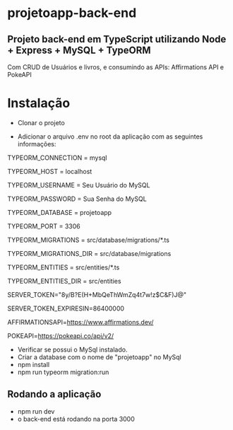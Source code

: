 # projetoapp-back-end
## Projeto back-end em TypeScript utilizando Node + Express + MySQL + TypeORM

Com CRUD de Usuários e livros, e consumindo as APIs: Affirmations API e PokeAPI

# Instalação

* Clonar o projeto

* Adicionar o arquivo .env no root da aplicação com as seguintes informações:

TYPEORM_CONNECTION = mysql

TYPEORM_HOST = localhost

TYPEORM_USERNAME = Seu Usuário do MySQL

TYPEORM_PASSWORD = Sua Senha do MySQL

TYPEORM_DATABASE = projetoapp

TYPEORM_PORT = 3306

TYPEORM_MIGRATIONS = src/database/migrations/*.ts

TYPEORM_MIGRATIONS_DIR = src/database/migrations

TYPEORM_ENTITIES = src/entities/*.ts

TYPEORM_ENTITIES_DIR = src/entities

SERVER_TOKEN="8y/B?E(H+MbQeThWmZq4t7w!z$C&F)J@"

SERVER_TOKEN_EXPIRESIN=86400000

AFFIRMATIONSAPI=https://www.affirmations.dev/

POKEAPI=https://pokeapi.co/api/v2/


* Verificar se possui o MySql instalado.
* Criar a database com o nome de "projetoapp" no MySql
* npm install
* npm run typeorm migration:run

## Rodando a aplicação
* npm run dev
* o back-end está rodando na porta 3000
